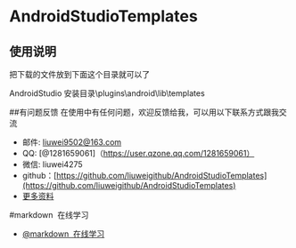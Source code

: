 # AndroidStudioTemplates


## 使用说明
把下载的文件放到下面这个目录就可以了

AndroidStudio 安装目录\plugins\android\lib\templates


##有问题反馈
在使用中有任何问题，欢迎反馈给我，可以用以下联系方式跟我交流

* 邮件: liuwei9502@163.com
* QQ: [@1281659061]（https://user.qzone.qq.com/1281659061）
* 微信: liuwei4275
* github：[https://github.com/liuweigithub/AndroidStudioTemplates](https://github.com/liuweigithub/AndroidStudioTemplates)
* [更多资料](http://www.linxins.com/)







#markdown  在线学习  

* [@markdown  在线学习 ](http://mahua.jser.me/)
